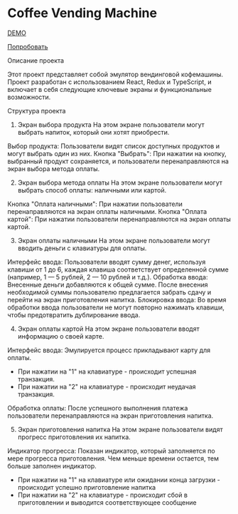 # Coffee Vending Machine

[DEMO](../../coffee.mov)

[Попробовать]()

Описание проекта

Этот проект представляет собой эмулятор вендинговой кофемашины. Проект разработан с использованием React, Redux и TypeScript, и включает в себя следующие ключевые экраны и функциональные возможности.

Структура проекта

1. Экран выбора продукта
   На этом экране пользователи могут выбрать напиток, который они хотят приобрести.

Выбор продукта: Пользователи видят список доступных продуктов и могут выбрать один из них.
Кнопка "Выбрать": При нажатии на кнопку, выбранный продукт сохраняется, и пользователи перенаправляются на экран выбора метода оплаты.

2. Экран выбора метода оплаты
   На этом экране пользователи могут выбрать способ оплаты: наличными или картой.

Кнопка "Оплата наличными": При нажатии пользователи перенаправляются на экран оплаты наличными.
Кнопка "Оплата картой": При нажатии пользователи перенаправляются на экран оплаты картой.

3. Экран оплаты наличными
   На этом экране пользователи могут вводить деньги с клавиатуры для оплаты.

Интерфейс ввода: Пользователи вводят сумму денег, используя клавиши от 1 до 6, каждая клавиша соответствует определенной сумме (например, 1 — 5 рублей, 2 — 10 рублей и т.д.).
Обработка ввода: Внесенные деньги добавляются к общей сумме. После внесения необходимой суммы пользователю предлагается забрать сдачу и перейти на экран приготовления напитка.
Блокировка ввода: Во время обработки ввода пользователи не могут повторно нажимать клавиши, чтобы предотвратить дублирование ввода.

4. Экран оплаты картой
   На этом экране пользователи вводят информацию о своей карте.

Интерфейс ввода: Эмулируется процесс прикладывают карту для оплаты.

- При нажатии на "1" на клавиатуре - происходит успешная транзакция.
- При нажатии на "2" на клавиатуре - происходит неудачая транзакция.

Обработка оплаты: После успешного выполнения платежа пользователи перенаправляются на экран приготовления напитка.

5. Экран приготовления напитка
   На этом экране пользователи видят прогресс приготовления их напитка.

Индикатор прогресса: Показан индикатор, который заполняется по мере прогресса приготовления. Чем меньше времени остается, тем больше заполнен индикатор.

- При нажатии на "1" на клавиатуре или ожидании конца загрузки - происходит успешно приготовление напитка
- При нажатии на "2" на клавиатуре - происходит сбой в приготовлении и выводится соответствующее сообщение

